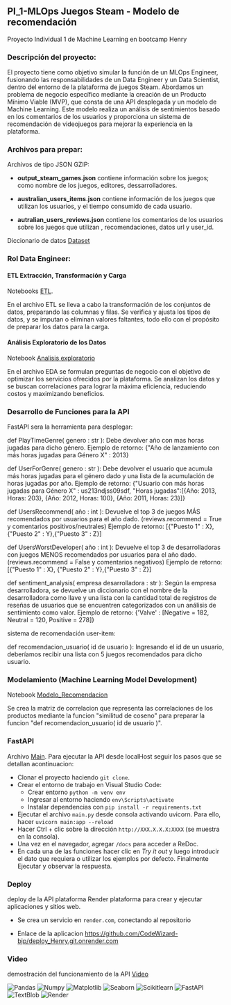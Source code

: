 ## PI_1-MLOps Juegos Steam - Modelo de recomendación

Proyecto Individual 1 de Machine Learning en bootcamp Henry

### Descripción del proyecto:

El proyecto tiene como objetivo simular la función de un MLOps Engineer, fusionando las responsabilidades de un Data Engineer y un Data Scientist, dentro del entorno de la plataforma de juegos Steam. Abordamos un problema de negocio específico mediante la creación de un Producto Mínimo Viable (MVP), que consta de una API desplegada y un modelo de Machine Learning. Este modelo realiza un análisis de sentimientos basado en los comentarios de los usuarios y proporciona un sistema de recomendación de videojuegos para mejorar la experiencia en la plataforma.

### Archivos para prepar:

Archivos de tipo JSON GZIP:

+ **output_steam_games.json** contiene información sobre los juegos; como nombre de los juegos, editores, dessarrolladores.

+ **australian_users_items.json** contiene información de los juegos que utilizan los usuarios, y el tiempo consumido de cada usuario.

+ **autralian_users_reviews.json** contiene los comentarios de los usuarios sobre los juegos que utilizan , recomendaciones, datos url y user_id.

Diccionario de datos [Dataset](/) 


### Rol Data Engineer:

#### ETL Extracción, Transformación y Carga

Notebooks [ETL](/ETL.ipynb).

En el archivo ETL se lleva a cabo la transformación de los conjuntos de datos, preparando las columnas y filas. Se verifica y ajusta los tipos de datos, y se imputan o eliminan valores faltantes, todo ello con el propósito de preparar los datos para la carga.


#### Análisis Exploratorio de los Datos

Notebook [Analisis exploratorio](/EDA.ipynb)

En el archivo EDA se formulan preguntas de negocio con el objetivo de optimizar los servicios ofrecidos por la plataforma. Se analizan los datos y se buscan correlaciones para lograr la máxima eficiencia, reduciendo costos y maximizando beneficios.

### Desarrollo de Funciones para la API

FastAPI sera la herramienta para desplegar:

def PlayTimeGenre( genero : str ): Debe devolver año con mas horas jugadas para dicho género.
Ejemplo de retorno: {"Año de lanzamiento con más horas jugadas para Género X" : 2013}

def UserForGenre( genero : str ): Debe devolver el usuario que acumula más horas jugadas para el género dado y una lista de la acumulación de horas jugadas por año.
Ejemplo de retorno: {"Usuario con más horas jugadas para Género X" : us213ndjss09sdf, "Horas jugadas":[{Año: 2013, Horas: 203}, {Año: 2012, Horas: 100}, {Año: 2011, Horas: 23}]}

def UsersRecommend( año : int ): Devuelve el top 3 de juegos MÁS recomendados por usuarios para el año dado. (reviews.recommend = True y comentarios positivos/neutrales)
Ejemplo de retorno: [{"Puesto 1" : X}, {"Puesto 2" : Y},{"Puesto 3" : Z}]

def UsersWorstDeveloper( año : int ): Devuelve el top 3 de desarrolladoras con juegos MENOS recomendados por usuarios para el año dado. (reviews.recommend = False y comentarios negativos)
Ejemplo de retorno: [{"Puesto 1" : X}, {"Puesto 2" : Y},{"Puesto 3" : Z}]

def sentiment_analysis( empresa desarrolladora : str ): Según la empresa desarrolladora, se devuelve un diccionario con el nombre de la desarrolladora como llave y una lista con la cantidad total de registros de reseñas de usuarios que se encuentren categorizados con un análisis de sentimiento como valor.
Ejemplo de retorno: {'Valve' : [Negative = 182, Neutral = 120, Positive = 278]}

sistema de recomendación user-item:

def recomendacion_usuario( id de usuario ): Ingresando el id de un usuario, deberíamos recibir una lista con 5 juegos recomendados para dicho usuario.


### Modelamiento (Machine Learning Model Development)

Notebook [Modelo_Recomendacion](/Modelo_Recomendacion.ipynb)

Se crea la matriz de correlacion que representa las correlaciones de los productos mediante la funcion "similitud de coseno" para preparar la funcion "def recomendacion_usuario( id de usuario )".

### FastAPI

Archivo [Main](/main.py). Para ejecutar la API desde localHost seguir los pasos que se detallan acontinuacion:

- Clonar el proyecto haciendo `git clone`.
- Crear el entorno de trabajo en Visual Studio Code:
    * Crear entorno `python -m venv env`
    * Ingresar al entorno haciendo `env\Scripts\activate`
    * Instalar dependencias con `pip install -r requirements.txt`
- Ejecutar el archivo `main.py` desde consola activando uvicorn. Para ello, hacer `uvicorn main:app --reload`
- Hacer Ctrl + clic sobre la dirección `http://XXX.X.X.X:XXXX` (se muestra en la consola).
- Una vez en el navegador, agregar `/docs` para acceder a ReDoc.
- En cada una de las funciones hacer clic en *Try it out* y luego introducir el dato que requiera o utilizar los ejemplos por defecto. Finalmente Ejecutar y observar la respuesta.

### Deploy 

deploy de la API plataforma Render plataforma para crear y ejecutar aplicaciones y sitios web. 

* Se crea un servicio en `render.com`, conectando al repositorio

* Enlace de la aplicacion https://github.com/CodeWizard-bip/deploy_Henry.git.onrender.com 

### Video

demostración del funcionamiento de la API [Video](http)

![Pandas](https://img.shields.io/badge/-Pandas-333333?style=flat&logo=pandas)
![Numpy](https://img.shields.io/badge/-Numpy-333333?style=flat&logo=numpy)
![Matplotlib](https://img.shields.io/badge/-Matplotlib-333333?style=flat&logo=matplotlib)
![Seaborn](https://img.shields.io/badge/-Seaborn-333333?style=flat&logo=seaborn)
![Scikitlearn](https://img.shields.io/badge/-Scikitlearn-333333?style=flat&logo=scikitlearn)
![FastAPI](https://img.shields.io/badge/-FastAPI-333333?style=flat&logo=fastapi)
![TextBlob](https://img.shields.io/badge/-TextBlob-333333?style=flat&logo=textblob)
![Render](https://img.shields.io/badge/-Render-333333?style=flat&logo=render)








